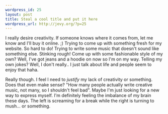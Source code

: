 ```yaml
--- 
wordpress_id: 25
layout: post
title: Steal a cool title and put it here
wordpress_url: http://jevy.org/?p=25
---
```

I really desire creativity.  If someone knows where it comes from, let me know and I'll buy it online.  ;)
Trying to come up with something fresh for my website.  So hard to do!
Trying to write some music that doesn't sound like something else.  Stinking rough!
Come up with some fashionable style of my own?  Well, I've got jeans and a hoodie on now so I'm on my way.
Telling my own jokes?  Well, I don't really.. I just talk about life and people seem to enjoy that haha.

Really though.  I feel I need to _justify_ my lack of creativity or something.  Does that even make sense?  "How many people actually write creative music, not many, so I shouldn't feel bad".  Maybe I'm just looking for a new way to express myself.  I'm definitely feeling the imbalance of my brain these days.  The left is screaming for a break while the right is turning to mush... or something.
